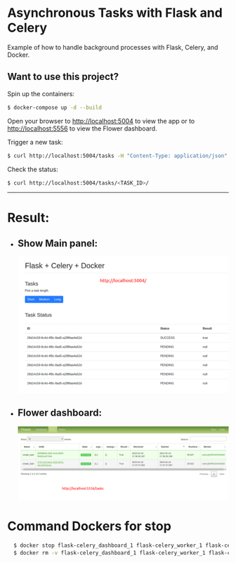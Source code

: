 # Asynchronous Tasks with Flask and Celery

Example of how to handle background processes with Flask, Celery, and Docker.

## Want to use this project?

Spin up the containers:

```sh
$ docker-compose up -d --build
```

Open your browser to [http://localhost:5004](http://localhost:5004) to view the app or to [http://localhost:5556](http://localhost:5556) to view the Flower dashboard.

Trigger a new task:

```sh
$ curl http://localhost:5004/tasks -H "Content-Type: application/json" --data '{"type": 0}'
```

Check the status:

```sh
$ curl http://localhost:5004/tasks/<TASK_ID>/
```
---

# Result:
  - ## Show Main panel:
    ![Main](project/docs/principal-web.png)
  - ## Flower dashboard:
    ![Main](project/docs/Dashboard-flowers.png)


# Command Dockers for stop
```sh
  $ docker stop flask-celery_dashboard_1 flask-celery_worker_1 flask-celery_redis_1 web
  $ docker rm -v flask-celery_dashboard_1 flask-celery_worker_1 flask-celery_redis_1 web
```
